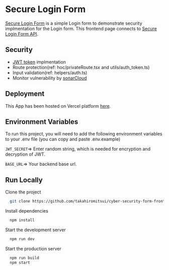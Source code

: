 # Secure Login Form

[Secure Login Form](https://cyber-security-form-frontend.vercel.app/) is a simple Login form to demonstrate security implmentation for the Login form. This frontend page connects to [Secure Login Form API](https://github.com/takahiromitsui/login_form_cyber_security).

## Security

- [JWT token](https://www.npmjs.com/package/jsonwebtoken) implmentation
- Route protection(ref: hoc/privateRoute.tsx and utils/auth_token.ts)
- Input validation(ref: helpers/auth.ts)
- Monitor vulnerability by [sonarCloud](https://sonarcloud.io)

## Deployment

This App has been hosted on Vercel platform [here](https://cyber-security-form-frontend.vercel.app).

## Environment Variables

To run this project, you will need to add the following environment variables to your .env file (you can copy and paste .env.example)

`JWT_SECRET`=> Enter random string, which is needed for encryption and decryption of JWT.

`BASE_URL`=> Your backend base url.

## Run Locally

Clone the project

```bash
  git clone https://github.com/takahiromitsui/cyber-security-form-frontend.git
```

Install dependencies

```bash
  npm install
```

Start the development server

```bash
  npm run dev
```

Start the production server

```bash
  npm run build
  npm start
```
